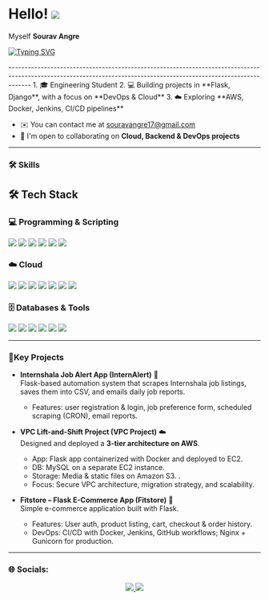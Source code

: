 # Hello! ![](https://user-images.githubusercontent.com/18350557/176309783-0785949b-9127-417c-8b55-ab5a4333674e.gif) 
Myself **Sourav Angre**

<p>
  <a href="https://git.io/typing-svg">
    <img src="https://readme-typing-svg.herokuapp.com?font=Fira+Code&weight=600&size=26&pause=1000&color=1E90FF&center=true&vCenter=true&width=700&lines=Cloud+%26+DevOps+Enthusiast;Backend+Developer+%7C+Flask+%26+Django;Automate+%E2%80%A2+Scale+%E2%80%A2+Deploy" alt="Typing SVG" />
  </a>
</p>
-------------------------------------------------------------------------------------------------------------------------------------------------------------------
1. 🎓 Engineering Student   
2. 💻 Building projects in **Flask, Django**, with a focus on **DevOps & Cloud**  
3. ☁️ Exploring **AWS, Docker, Jenkins, CI/CD pipelines**  

* ✉️  You can contact me at [souravangre17@gmail.com](mailto:souravangre17@gmail.com)  
* 🤝  I'm open to collaborating on **Cloud, Backend & DevOps projects**  

--------------------------------------------------------------------------------------------------------------------------------------------------------

### 🛠️ Skills

## 🛠️ Tech Stack  

### 💻 Programming & Scripting  
<p>
  <img src="https://img.shields.io/badge/Python-3776AB?style=for-the-badge&logo=python&logoColor=white"/>
  <img src="https://img.shields.io/badge/Java-ED8B00?style=for-the-badge&logo=openjdk&logoColor=white"/>
  <img src="https://img.shields.io/badge/SQL-336791?style=for-the-badge&logo=postgresql&logoColor=white"/>
  <img src="https://img.shields.io/badge/HTML5-E34F26?style=for-the-badge&logo=html5&logoColor=white"/>
  <img src="https://img.shields.io/badge/CSS3-1572B6?style=for-the-badge&logo=css3&logoColor=white"/>
  <img src="https://img.shields.io/badge/Bash-4EAA25?style=for-the-badge&logo=gnubash&logoColor=white"/>
</p>  

### ☁️ Cloud  
<p>
  <img src="https://img.shields.io/badge/AWS-232F3E?style=for-the-badge&logo=amazon-aws&logoColor=white"/>
  <img src="https://img.shields.io/badge/EC2-%23FF9900?style=for-the-badge&logo=amazonec2&logoColor=white"/>
  <img src="https://img.shields.io/badge/S3-%23FF9900?style=for-the-badge&logo=amazons3&logoColor=white"/>
  <img src="https://img.shields.io/badge/RDS-527FFF?style=for-the-badge&logo=amazonrds&logoColor=white"/>
  <img src="https://img.shields.io/badge/VPC-232F3E?style=for-the-badge&logo=amazon-aws&logoColor=white"/>
  <img src="https://img.shields.io/badge/Auto_Scaling-FF4F8B?style=for-the-badge&logo=amazon-aws&logoColor=white"/>
  <img src="https://img.shields.io/badge/ALB-FF4F8B?style=for-the-badge&logo=amazon-aws&logoColor=white"/>
</p>  

### 🗄️ Databases & Tools  
<p>
  <img src="https://img.shields.io/badge/MySQL-4479A1?style=for-the-badge&logo=mysql&logoColor=white"/>
  <img src="https://img.shields.io/badge/SQLite-003B57?style=for-the-badge&logo=sqlite&logoColor=white"/>
  <img src="https://img.shields.io/badge/Git-F05032?style=for-the-badge&logo=git&logoColor=white"/>
  <img src="https://img.shields.io/badge/GitHub-181717?style=for-the-badge&logo=github&logoColor=white"/>
  <img src="https://img.shields.io/badge/Shell-4EAA25?style=for-the-badge&logo=gnu-bash&logoColor=white"/>
  <img src="https://img.shields.io/badge/Docker-2496ED?style=for-the-badge&logo=docker&logoColor=white"/>
</p>

-------------------------------------------------------------------------------------------------------------------------------------------------

### 📌Key Projects 

- **Internshala Job Alert App (InternAlert)** 📨  
  Flask-based automation system that scrapes Internshala job listings, saves them into CSV, and emails daily job reports.  
  - Features: user registration & login, job preference form, scheduled scraping (CRON), email reports.

- **VPC Lift-and-Shift Project (VPC Project)** ☁️  
  Designed and deployed a **3-tier architecture on AWS**.  
  - App: Flask app containerized with Docker and deployed to EC2.  
  - DB: MySQL on a separate EC2 instance.  
  - Storage: Media & static files on Amazon S3.  .  
  - Focus: Secure VPC architecture, migration strategy, and scalability.

- **Fitstore – Flask E-Commerce App (Fitstore)** 🛒  
  Simple e-commerce application built with Flask.  
  - Features: User auth, product listing, cart, checkout & order history.  
  - DevOps: CI/CD with Docker, Jenkins, GitHub workflows; Nginx + Gunicorn for production.

-------------------------------------------------------------------------------------------------------------------------------------------------

### 🌐 Socials:

<p align="center">
  <a href="https://www.linkedin.com/in/sourav-angre/">
    <img src="https://img.shields.io/badge/LinkedIn-0077B5?style=for-the-badge&logo=linkedin&logoColor=white" />
  </a>
  <a href="mailto:souravangre17@gmail.com">
    <img src="https://img.shields.io/badge/Email-D14836?style=for-the-badge&logo=gmail&logoColor=white" />
  </a>
</p> 
